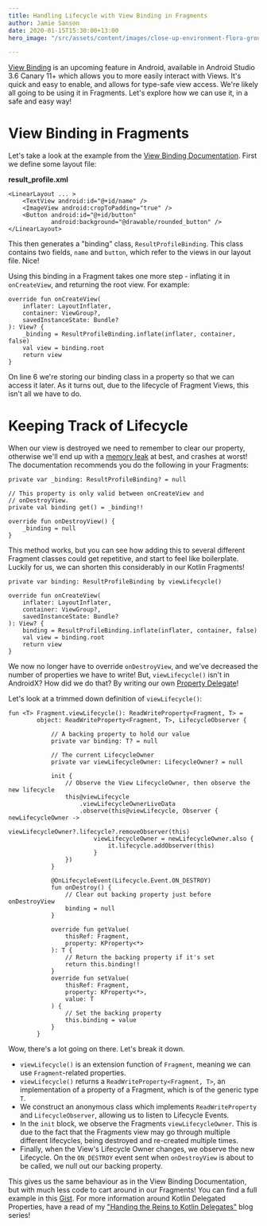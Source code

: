 ```yaml
---
title: Handling Lifecycle with View Binding in Fragments
author: Jamie Sanson
date: 2020-01-15T15:30:00+13:00
hero_image: "/src/assets/content/images/close-up-environment-flora-ground-1151418.jpg"

---
```

[View Binding](https://developer.android.com/topic/libraries/view-binding "View Binding Documentation") is an upcoming feature in Android, available in Android Studio 3.6 Canary 11+ which allows you to more easily interact with Views. It's quick and easy to enable, and allows for type-safe view access. We're likely all going to be using it in Fragments. Let's explore how we can use it, in a safe and easy way!

# View Binding in Fragments

Let's take a look at the example from the [View Binding Documentation](https://developer.android.com/topic/libraries/view-binding#usage). First we define some layout file:

**result_profile.xml**

    <LinearLayout ... >   
        <TextView android:id="@+id/name" />    
        <ImageView android:cropToPadding="true" />    
        <Button android:id="@+id/button"        
                android:background="@drawable/rounded_button" />
    </LinearLayout>

This then generates a "binding" class, `ResultProfileBinding`. This class contains two fields, `name` and `button`, which refer to the views in our layout file. Nice!

Using this binding in a Fragment takes one more step - inflating it in `onCreateView`, and returning the root view. For example:

    override fun onCreateView(
        inflater: LayoutInflater,
        container: ViewGroup?,
        savedInstanceState: Bundle?
    ): View? {
        _binding = ResultProfileBinding.inflate(inflater, container, false)
        val view = binding.root
        return view
    }

On line 6 we're storing our binding class in a property so that we can access it later. As it turns out, due to the lifecycle of Fragment Views, this isn't all we have to do.

# Keeping Track of Lifecycle

When our view is destroyed we need to remember to clear our property, otherwise we'll end up with a [memory leak](https://en.wikipedia.org/wiki/Memory_leak) at best, and crashes at worst! The documentation recommends you do the following in your Fragments:

    private var _binding: ResultProfileBinding? = null
    
    // This property is only valid between onCreateView and
    // onDestroyView.
    private val binding get() = _binding!!
    
    override fun onDestroyView() {
        _binding = null
    }

This method works, but you can see how adding this to several different Fragment classes could get repetitive, and start to feel like boilerplate. Luckily for us, we can shorten this considerably in our Kotlin Fragments!

    private var binding: ResultProfileBinding by viewLifecycle()
    
    override fun onCreateView(
        inflater: LayoutInflater,
        container: ViewGroup?,
        savedInstanceState: Bundle?
    ): View? {
        binding = ResultProfileBinding.inflate(inflater, container, false)
        val view = binding.root
        return view
    }

We now no longer have to override `onDestroyView`, and we've decreased the number of properties we have to write! But, `viewLifecycle()` isn't in AndroidX? How did we do that? By writing our own [Property Delegate](https://jamie.sanson.dev/blog/handing-the-reins-to-kotlin-delegates-part-1-what-and-why/)!

Let's look at a trimmed down definition of `viewLifecycle()`:

    fun <T> Fragment.viewLifecycle(): ReadWriteProperty<Fragment, T> =
            object: ReadWriteProperty<Fragment, T>, LifecycleObserver {
    
                // A backing property to hold our value
                private var binding: T? = null
                
                // The current LifecycleOwner
                private var viewLifecycleOwner: LifecycleOwner? = null
                
                init {
                    // Observe the View LifecycleOwner, then observe the new lifecycle
                    this@viewLifecycle
                        .viewLifecycleOwnerLiveData
                        .observe(this@viewLifecycle, Observer { newLifecycleOwner -> 
                            viewLifecycleOwner?.lifecycle?.removeObserver(this)
                            viewLifecycleOwner = newLifecycleOwner.also { 
                                it.lifecycle.addObserver(this)
                            }
                    })
                }
                
                @OnLifecycleEvent(Lifecycle.Event.ON_DESTROY)
                fun onDestroy() {
                    // Clear out backing property just before onDestroyView
                    binding = null
                }
                
                override fun getValue(
                    thisRef: Fragment,
                    property: KProperty<*>
                ): T {
                    // Return the backing property if it's set
                    return this.binding!!
                }
                override fun setValue(
                    thisRef: Fragment,
                    property: KProperty<*>,
                    value: T
                ) {
                    // Set the backing property
                    this.binding = value
                }
            }

Wow, there's a lot going on there. Let's break it down.

* `viewLifecycle()` is an extension function of `Fragment`, meaning we can use `Fragment`-related properties.
* `viewLifecycle()` returns a `ReadWriteProperty<Fragment, T>`, an implementation of a property of a Fragment, which is of the generic type `T`.
* We construct an anonymous class which implements `ReadWriteProperty` and `LifecycleObserver`, allowing us to listen to Lifecycle Events.
* In the `init` block, we observe the Fragments `viewLifecycleOwner`. This is due to the fact that the Fragments view may go through multiple different lifecycles, being destroyed and re-created multiple times.
* Finally, when the View's Lifecycle Owner changes, we observe the new Lifecycle. On the `ON_DESTROY` event sent when `onDestroyView` is about to be called, we null out our backing property.

This gives us the same behaviour as in the View Binding Documentation, but with much less code to cart around in our Fragments! You can find a full example in this [Gist](https://gist.github.com/jamiesanson/d1a3ed0910cd605e928572ce245bafc4). For more information around Kotlin Delegated Properties, have a read of my ["Handing the Reins to Kotlin Delegates"]() blog series!